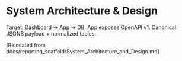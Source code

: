 # System Architecture & Design

Target: Dashboard → App → DB. App exposes OpenAPI v1. Canonical JSONB payload + normalized tables.

[Relocated from docs/reporting_scaffold/System_Architecture_and_Design.md]
